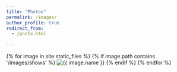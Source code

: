 ```yaml
---
title: "Photos"
permalink: /images/
author_profile: true
redirect_from:
  - /photo.html
    
---
```


<div>
	{% for image in site.static_files %}
	    {% if image.path contains '/images/shows' %}  
	        <img src="{{image.path}}" alt="{{ image.name }}" />
	    {% endif %}  
	{% endfor %}
</div>
